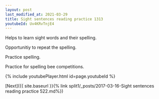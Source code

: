 ```yaml
---
layout: post
last_modified_at: 2021-03-29
title: Sight sentences reading practice 1313
youtubeId: Uv4KRvTnjE4
---
```

 
 
Helps to learn sight words and their spelling.

Opportunitiy to repeat the spelling. 

Practice spelling. 
 
Practice for spelling bee competitions. 
 
{% include youtubePlayer.html id=page.youtubeId %}
 
 

[Next]({{ site.baseurl }}{% link  split1/_posts/2017-03-16-Sight sentences reading practice 522.md%})
 
